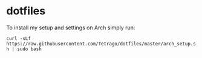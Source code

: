 # dotfiles

To install my setup and settings on Arch simply run:

`curl -sLf https://raw.githubusercontent.com/Tetrago/dotfiles/master/arch_setup.sh | sudo bash`
